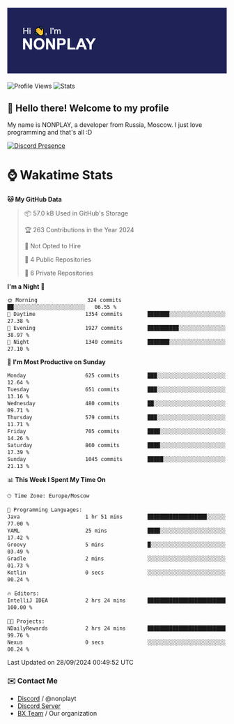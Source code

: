 ![Discord Presence](./header.png)
<br></br>
![Profile Views](https://komarev.com/ghpvc/?username=NONPLAYT&color=blue&style=for-the-badge)
![Stats](https://img.shields.io/badge/0%25-OPTIMIZED-orange?style=for-the-badge)


## :wave: Hello there! Welcome to my profile

My name is NONPLAY, a developer from Russia, Moscow. I just love programming and that's all :D

[![Discord Presence](https://lanyard.cnrad.dev/api/597087584090587177?showDisplayName=true)](https://discord.com/users/597087584090587177) 

# ⌚ Wakatime Stats

<!--START_SECTION:waka-->
**🐱 My GitHub Data** 

> 📦 57.0 kB Used in GitHub's Storage 
 > 
> 🏆 263 Contributions in the Year 2024
 > 
> 🚫 Not Opted to Hire
 > 
> 📜 4 Public Repositories 
 > 
> 🔑 6 Private Repositories 
 > 
**I'm a Night 🦉** 

```text
🌞 Morning                324 commits         ██░░░░░░░░░░░░░░░░░░░░░░░   06.55 % 
🌆 Daytime                1354 commits        ███████░░░░░░░░░░░░░░░░░░   27.38 % 
🌃 Evening                1927 commits        ██████████░░░░░░░░░░░░░░░   38.97 % 
🌙 Night                  1340 commits        ███████░░░░░░░░░░░░░░░░░░   27.10 % 
```
📅 **I'm Most Productive on Sunday** 

```text
Monday                   625 commits         ███░░░░░░░░░░░░░░░░░░░░░░   12.64 % 
Tuesday                  651 commits         ███░░░░░░░░░░░░░░░░░░░░░░   13.16 % 
Wednesday                480 commits         ██░░░░░░░░░░░░░░░░░░░░░░░   09.71 % 
Thursday                 579 commits         ███░░░░░░░░░░░░░░░░░░░░░░   11.71 % 
Friday                   705 commits         ████░░░░░░░░░░░░░░░░░░░░░   14.26 % 
Saturday                 860 commits         ████░░░░░░░░░░░░░░░░░░░░░   17.39 % 
Sunday                   1045 commits        █████░░░░░░░░░░░░░░░░░░░░   21.13 % 
```


📊 **This Week I Spent My Time On** 

```text
🕑︎ Time Zone: Europe/Moscow

💬 Programming Languages: 
Java                     1 hr 51 mins        ███████████████████░░░░░░   77.00 % 
YAML                     25 mins             ████░░░░░░░░░░░░░░░░░░░░░   17.42 % 
Groovy                   5 mins              █░░░░░░░░░░░░░░░░░░░░░░░░   03.49 % 
Gradle                   2 mins              ░░░░░░░░░░░░░░░░░░░░░░░░░   01.73 % 
Kotlin                   0 secs              ░░░░░░░░░░░░░░░░░░░░░░░░░   00.24 % 

🔥 Editors: 
IntelliJ IDEA            2 hrs 24 mins       █████████████████████████   100.00 % 

🐱‍💻 Projects: 
NDailyRewards            2 hrs 24 mins       █████████████████████████   99.76 % 
Nexus                    0 secs              ░░░░░░░░░░░░░░░░░░░░░░░░░   00.24 % 
```


 Last Updated on 28/09/2024 00:49:52 UTC
<!--END_SECTION:waka-->

### ✉️ Contact Me

- [Discord](https://discord.com/users/597087584090587177) / @nonplayt
- [Discord Server](https://discord.gg/p7cxhw7E2M)
- [BX Team](https://github.com/BX-Team) / Our organization
